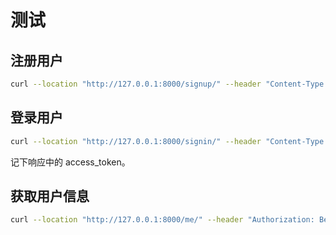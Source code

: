 # 测试
## 注册用户
```bash
curl --location "http://127.0.0.1:8000/signup/" --header "Content-Type: application/json" --data-raw "{\"email\": \"test@test.com\", \"password\": \"123\"}"
```
## 登录用户
```bash
curl --location "http://127.0.0.1:8000/signin/" --header "Content-Type: application/json" --data-raw "{\"email\": \"test@test.com\", \"password\": \"123\"}"
```
记下响应中的 access_token。
## 获取用户信息
```bash
curl --location "http://127.0.0.1:8000/me/" --header "Authorization: Bearer "从登录用户处获得的access_token""
```